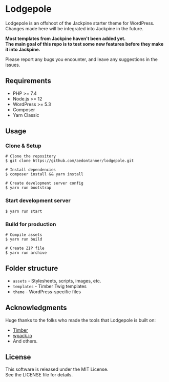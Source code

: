 # Lodgepole

Lodgepole is an offshoot of the Jackpine starter theme for WordPress.  
Changes made here will be integrated into Jackpine in the future.

**Most templates from Jackpine haven't been added yet.  
  The main goal of this repo is to test some new features before they make it into Jackpine.**

Please report any bugs you encounter, and leave any suggestions in the issues.

## Requirements

- PHP >= 7.4
- Node.js >= 12
- WordPress >= 5.3
- Composer
- Yarn Classic

## Usage

### Clone & Setup

```shell script
# Clone the repository
$ git clone https://github.com/aedontanner/lodgepole.git

# Install dependencies
$ composer install && yarn install

# Create development server config
$ yarn run bootstrap
```

### Start development server

```shell script
$ yarn run start
```

### Build for production

```shell script
# Compile assets
$ yarn run build

# Create ZIP file
$ yarn run archive
```

## Folder structure

- `assets` - Stylesheets, scripts, images, etc.
- `templates` - Timber Twig templates
- `theme` - WordPress-specific files

## Acknowledgments

Huge thanks to the folks who made the tools that Lodgepole is built on:

- [Timber](https://github.com/timber/timber)
- [wpack.io](https://github.com/swashata/wp-webpack-script)
- And others.

## License

This software is released under the MIT License.  
See the LICENSE file for details.
